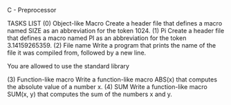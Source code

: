 C - Preprocessor

TASKS LIST
(0) Object-like Macro
Create a header file that defines a macro named SIZE as an abbreviation for the token 1024.
(1) Pi
Create a header file that defines a macro named PI as an abbreviation for the token 3.14159265359.
(2) File name
Write a program that prints the name of the file it was compiled from, followed by a new line.

You are allowed to use the standard library

(3) Function-like macro
Write a function-like macro ABS(x) that computes the absolute value of a number x.
(4) SUM
Write a function-like macro SUM(x, y) that computes the sum of the numbers x and y.

